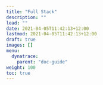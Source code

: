```yaml
---
title: "Full Stack"
description: ""
lead: ""
date: 2021-04-05T11:42:13+12:00
lastmod: 2021-04-05T11:42:13+12:00
draft: true
images: []
menu: 
  dynatrace:
    parent: "doc-guide"
weight: 100
toc: true
---
```

